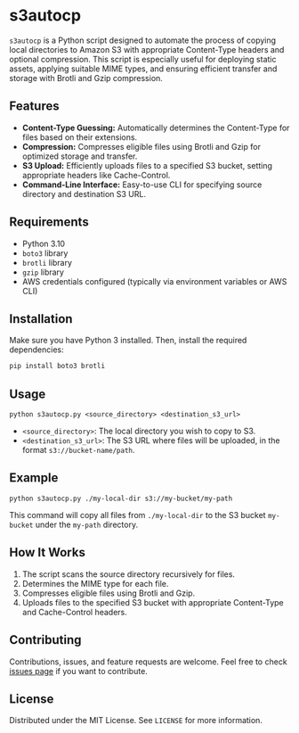 # s3autocp

`s3autocp` is a Python script designed to automate the process of copying local directories to Amazon S3 with appropriate Content-Type headers and optional compression. This script is especially useful for deploying static assets, applying suitable MIME types, and ensuring efficient transfer and storage with Brotli and Gzip compression.

## Features

- **Content-Type Guessing:** Automatically determines the Content-Type for files based on their extensions.
- **Compression:** Compresses eligible files using Brotli and Gzip for optimized storage and transfer.
- **S3 Upload:** Efficiently uploads files to a specified S3 bucket, setting appropriate headers like Cache-Control.
- **Command-Line Interface:** Easy-to-use CLI for specifying source directory and destination S3 URL.

## Requirements

- Python 3.10
- `boto3` library
- `brotli` library
- `gzip` library
- AWS credentials configured (typically via environment variables or AWS CLI)

## Installation

Make sure you have Python 3 installed. Then, install the required dependencies:

```bash
pip install boto3 brotli
```

## Usage

```python s3autocp.py <source_directory> <destination_s3_url>```

- `<source_directory>`: The local directory you wish to copy to S3.
- `<destination_s3_url>`: The S3 URL where files will be uploaded, in the format `s3://bucket-name/path`.

## Example

```python s3autocp.py ./my-local-dir s3://my-bucket/my-path```

This command will copy all files from `./my-local-dir` to the S3 bucket `my-bucket` under the `my-path` directory.

## How It Works

1. The script scans the source directory recursively for files.
2. Determines the MIME type for each file.
3. Compresses eligible files using Brotli and Gzip.
4. Uploads files to the specified S3 bucket with appropriate Content-Type and Cache-Control headers.

## Contributing

Contributions, issues, and feature requests are welcome. Feel free to check [issues page](https://github.com/NitorCreations/s3autocp/issues) if you want to contribute.

## License

Distributed under the MIT License. See `LICENSE` for more information.
